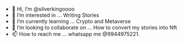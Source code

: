 - 👋 Hi, I’m @silverkingoooo
- 👀 I’m interested in ... Writing Stories
- 🌱 I’m currently learning ... Crypto and Metaverse
- 💞️ I’m looking to collaborate on ... How to convert my stories into Nft
- 📫 How to reach me ... whatsapp me @9944975221.

<!---
silverkingoooo/silverkingoooo is a ✨ special ✨ repository because its `README.md` (this file) appears on your GitHub profile.
You can click the Preview link to take a look at your changes.
--->
